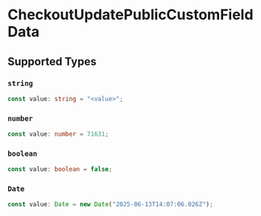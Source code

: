 # CheckoutUpdatePublicCustomFieldData


## Supported Types

### `string`

```typescript
const value: string = "<value>";
```

### `number`

```typescript
const value: number = 71631;
```

### `boolean`

```typescript
const value: boolean = false;
```

### `Date`

```typescript
const value: Date = new Date("2025-06-13T14:07:06.026Z");
```

